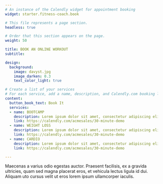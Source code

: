 ```yaml
---
# An instance of the Calendly widget for appointment booking
widget: starter.fitness-coach.book

# This file represents a page section.
headless: true

# Order that this section appears on the page.
weight: 50

title: BOOK AN ONLINE WORKOUT
subtitle:

design:
  background:
    image: davyst.jpg
    image_darken: 0.3
    text_color_light: true

# Create a list of your services
# For each service, add a name, description, and Calendly.com booking link
content:
  button_book_text: Book It
  services:
  - name: BOOTCAMP
    description: Lorem ipsum dolor sit amet, consectetur adipiscing elit. Proin eu sem vehicula, mattis ipsum et, dapibus magna.
    link: https://calendly.com/acmesales/30-minute-demo
  - name: WEIGHT LOSS
    description: Lorem ipsum dolor sit amet, consectetur adipiscing elit. Proin eu sem vehicula, mattis ipsum et, dapibus magna.
    link: https://calendly.com/acmesales/30-minute-demo
  - name: CARDIO
    description: Lorem ipsum dolor sit amet, consectetur adipiscing elit. Proin eu sem vehicula, mattis ipsum et, dapibus magna. 
    link: https://calendly.com/acmesales/30-minute-demo

---
```


Maecenas a varius odio egestas auctor. Praesent facilisis, ex a gravida ultricies, quam sed magna placerat eros, et vehicula lectus ligula id dui. Aliquam uto cursus velit ut eros lorem ipsum ullamcorper iaculis.
